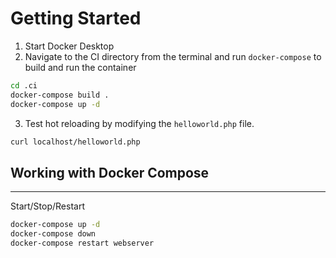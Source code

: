 # Getting Started

1. Start Docker Desktop 
2. Navigate to the CI directory from the terminal and run `docker-compose` to build and run the container

```bash
cd .ci
docker-compose build .
docker-compose up -d
```

3. Test hot reloading by modifying the `helloworld.php` file.

```bash
curl localhost/helloworld.php
```

## Working with Docker Compose
---

Start/Stop/Restart

```bash
docker-compose up -d
docker-compose down
docker-compose restart webserver
```